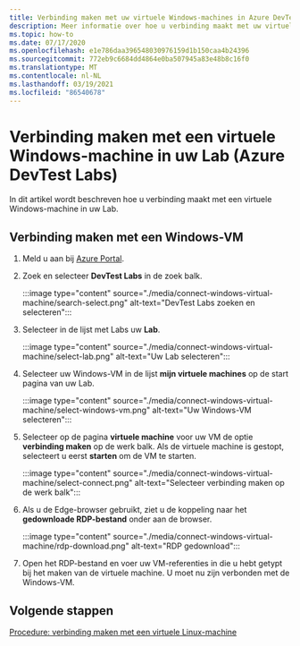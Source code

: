 ```yaml
---
title: Verbinding maken met uw virtuele Windows-machines in Azure DevTest Labs
description: Meer informatie over hoe u verbinding maakt met uw virtuele Windows-machine in een Lab (Azure DevTest Labs)
ms.topic: how-to
ms.date: 07/17/2020
ms.openlocfilehash: e1e786daa396548030976159d1b150caa4b24396
ms.sourcegitcommit: 772eb9c6684dd4864e0ba507945a83e48b8c16f0
ms.translationtype: MT
ms.contentlocale: nl-NL
ms.lasthandoff: 03/19/2021
ms.locfileid: "86540678"
---
```

# <a name="connect-to-a-windows-vm-in-your-lab-azure-devtest-labs"></a>Verbinding maken met een virtuele Windows-machine in uw Lab (Azure DevTest Labs)
In dit artikel wordt beschreven hoe u verbinding maakt met een virtuele Windows-machine in uw Lab. 

## <a name="connect-to-a-windows-vm"></a>Verbinding maken met een Windows-VM
1. Meld u aan bij [Azure Portal](https://portal.azure.com).
1. Zoek en selecteer **DevTest Labs** in de zoek balk. 

    :::image type="content" source="./media/connect-windows-virtual-machine/search-select.png" alt-text="DevTest Labs zoeken en selecteren":::    
1. Selecteer in de lijst met Labs uw **Lab**.

    :::image type="content" source="./media/connect-windows-virtual-machine/select-lab.png" alt-text="Uw Lab selecteren":::            
1. Selecteer uw Windows-VM in de lijst **mijn virtuele machines** op de start pagina van uw Lab. 

    :::image type="content" source="./media/connect-windows-virtual-machine/select-windows-vm.png" alt-text="Uw Windows-VM selecteren":::                
1. Selecteer op de pagina **virtuele machine** voor uw VM de optie **verbinding maken** op de werk balk. Als de virtuele machine is gestopt, selecteert u eerst **starten** om de VM te starten.

    :::image type="content" source="./media/connect-windows-virtual-machine/select-connect.png" alt-text="Selecteer verbinding maken op de werk balk":::                    
1. Als u de Edge-browser gebruikt, ziet u de koppeling naar het **gedownloade RDP-bestand** onder aan de browser. 

    :::image type="content" source="./media/connect-windows-virtual-machine/rdp-download.png" alt-text="RDP gedownload":::                        
1. Open het RDP-bestand en voer uw VM-referenties in die u hebt getypt bij het maken van de virtuele machine. U moet nu zijn verbonden met de Windows-VM. 

## <a name="next-steps"></a>Volgende stappen
[Procedure: verbinding maken met een virtuele Linux-machine](connect-linux-virtual-machine.md)
